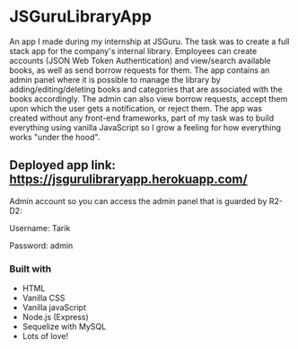 # JSGuruLibraryApp

An app I made during my internship at JSGuru. The task was to create a full stack app for the company's internal library. Employees can create accounts (JSON Web Token Authentication) and view/search available books, as well as send borrow requests for them. The app contains an admin panel where it is possible to manage the library by adding/editing/deleting books and categories that are associated with the books accordingly. The admin can also view borrow requests, accept them upon which the user gets a notification, or reject them.
The app was created without any front-end frameworks, part of my task was to build everything using vanilla JavaScript so I grow a feeling for how everything works "under the hood". 

## Deployed app link: https://jsgurulibraryapp.herokuapp.com/ 
Admin account so you can access the admin panel that is guarded by R2-D2:

Username: Tarik

Password: admin

### Built with
* HTML
* Vanilla CSS
* Vanilla javaScript
* Node.js (Express)
* Sequelize with MySQL
* Lots of love!
